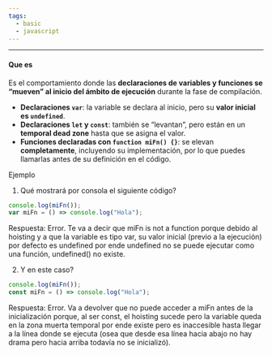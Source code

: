 ```yaml
---
tags:
  - basic
  - javascript
---
```

---

#### Que es
Es el comportamiento donde las **declaraciones de variables y funciones se “mueven” al inicio del ámbito de ejecución** durante la fase de compilación.

-  **Declaraciones `var`**: la variable se declara al inicio, pero su **valor inicial es `undefined`**.
-  **Declaraciones `let` y `const`**: también se “levantan”, pero están en un **temporal dead zone** hasta que se asigna el valor.
-  **Funciones declaradas con `function miFn() {}`**: se elevan **completamente**, incluyendo su implementación, por lo que puedes llamarlas antes de su definición en el código.


Ejemplo

1.  Qué mostrará por consola el siguiente código?  
```js
console.log(miFn());  
var miFn = () => console.log("Hola");  
```
Respuesta: Error. Te va a decir que miFn is not a function porque debido al hoisting y a que la variable es tipo var, su valor inicial (previo a la ejecución) por defecto es undefined por ende undefined no se puede ejecutar como una función, undefined() no existe.

2.  Y en este caso?
```js
console.log(miFn());  
const miFn = () => console.log("Hola");
```
Respuesta: Error. Va a devolver que no puede acceder a miFn antes de la inicialización porque, al ser const, el hoisting sucede pero la variable queda en la zona muerta temporal por ende existe pero es inaccesible hasta llegar a la línea donde se ejecuta (osea que desde esa línea hacia abajo no hay drama pero hacia arriba todavía no se inicializó).

